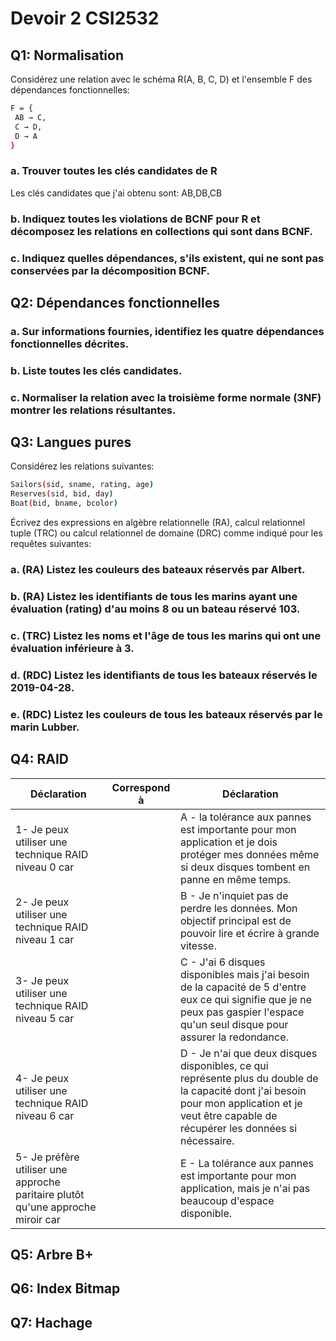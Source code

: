 # Devoir 2 CSI2532

## Q1: Normalisation

Considérez une relation avec le schéma R(A, B, C, D) et l'ensemble F des dépendances fonctionnelles:

```Bash
F = {
 AB → C,
 C → D,
 D → A
}
```

### a. Trouver toutes les clés candidates de R

Les clés candidates que j'ai obtenu sont: AB,DB,CB

### b. Indiquez toutes les violations de BCNF pour R et décomposez les relations en collections qui sont dans BCNF.

### c. Indiquez quelles dépendances, s'ils existent, qui ne sont pas conservées par la décomposition BCNF.

## Q2: Dépendances fonctionnelles

### a. Sur informations fournies, identifiez les quatre dépendances fonctionnelles décrites.

### b. Liste toutes les clés candidates.

### c. Normaliser la relation avec la troisième forme normale (3NF) montrer les relations résultantes.

## Q3: Langues pures

Considérez les relations suivantes:

```Bash
Sailors(sid, sname, rating, age)
Reserves(sid, bid, day)
Boat(bid, bname, bcolor)
```

Écrivez des expressions en algèbre relationnelle (RA), calcul relationnel tuple (TRC) ou calcul relationnel de domaine (DRC) comme indiqué pour les requêtes suivantes:

### a. (RA) Listez les couleurs des bateaux réservés par Albert.

### b. (RA) Listez les identifiants de tous les marins ayant une évaluation (rating) d'au moins 8 ou un bateau réservé 103.

### c. (TRC) Listez les noms et l'âge de tous les marins qui ont une évaluation inférieure à 3.

### d. (RDC) Listez les identifiants de tous les bateaux réservés le 2019-04-28.

### e. (RDC) Listez les couleurs de tous les bateaux réservés par le marin Lubber.

## Q4: RAID

Déclaration | Correspond à | Déclaration
------------|--------------|------------
1- Je peux utiliser une technique RAID niveau 0 car | | A - la tolérance aux pannes est importante pour mon application et je dois protéger mes données même si deux disques tombent en panne en même temps.
2- Je peux utiliser une technique RAID niveau 1 car | | B - Je n'inquiet pas de perdre les données. Mon objectif principal est de pouvoir lire et écrire à grande vitesse.
3- Je peux utiliser une technique RAID niveau 5 car | | C - J'ai 6 disques disponibles mais j'ai besoin de la capacité de 5 d'entre eux ce qui signifie que je ne peux pas gaspier l'espace qu'un seul disque pour assurer la redondance.
4- Je peux utiliser une technique RAID niveau 6 car | | D - Je n'ai que deux disques disponibles, ce qui représente plus du double de la capacité dont j'ai besoin pour mon application et je veut être capable de récupérer les données si nécessaire.
5- Je préfère utiliser une approche paritaire plutôt qu'une approche miroir car | | E - La tolérance aux pannes est importante pour mon application, mais je n'ai pas beaucoup d'espace disponible.

## Q5: Arbre B+

## Q6: Index Bitmap

## Q7: Hachage

